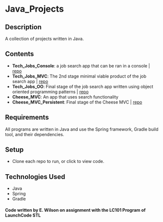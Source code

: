 # Java_Projects

## Description
A collection of projects written in Java.

## Contents
* **Tech_Jobs_Console**: a job search app that can be ran in a console | [repo](https://github.com/Wilson110/techjobs-console-java)
* **Tech_Jobs_MVC**: The 2nd stage minimal viable product of the job search app | [repo](https://github.com/Wilson110/techjobs-mvc
)
* **Tech_Jobs_OO**: Final stage of the job search app written using object oriented programming patterns | [repo](https://github.com/Wilson110/techjobs-oo)
* **Cheese_MVC**: An app that uses search functionality
* **Cheese_MVC_Persistent**: Final stage of the Cheese MVC | [repo](https://github.com/Wilson110/cheese-mvc-persistent)

## Requirements
All programs are written in Java and use the Spring framework, Gradle build tool, and their dependencies. 

## Setup
* Clone each repo to run, or click to view code.

## Technologies Used
* Java
* Spring
* Gradle

#### Code written by E. Wilson on assignment with the LC101 Program of LaunchCode STL
